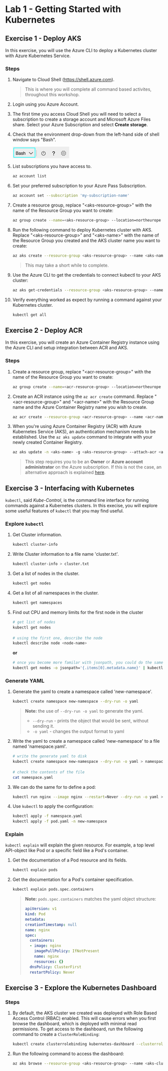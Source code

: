 # Lab 1 - Getting Started with Kubernetes

## Exercise 1 - Deploy AKS
In this exercise, you will use the Azure CLI to deploy a Kubernetes cluster with Azure Kubernetes Service.

### Steps

1. Navigate to Cloud Shell (https://shell.azure.com).

    > This is where you will complete all command based activites, throughout this workshop.

2. Login using you Azure Account.

3. The first time you access Cloud Shell you will need to select a subscription to create a storage account and Microsoft Azure Files share. Select your Azure Subscription and select **Create storage**.

4. Check that the environment drop-down from the left-hand side of shell window says "Bash".

    ![Bash](./imgs/01/01_bash.png)

5. List subscriptions you have access to.

    ```bash
    az account list
    ```

6. Set your preferred subscription to your Azure Pass Subscription.

    ```bash
    az account set --subscription 'my-subscription-name'
    ```

7. Create a resource group, replace "\<aks-resource-group>" with the name of the Resource Group you want to create:

    ```bash
    az group create --name=<aks-resource-group> --location=northeurope
    ```

8. Run the following command to deploy Kubernetes cluster with AKS. Replace "\<aks-resource-group>" and "\<aks-name>" with the name of the Resource Group you created and the AKS cluster name you want to create:

    ```bash
    az aks create --resource-group <aks-resource-group> --name <aks-name> --node-count 3 --node-vm-size "Standard_DS2_v2" --generate-ssh-keys
    ```

    > This may take a short while to complete.

9. Use the Azure CLI to get the credentials to connect kubectl to your AKS cluster:

    ```bash
    az aks get-credentials --resource-group <aks-resource-group> --name <aks-name>
    ```

10. Verify everything worked as expect by running a command against your Kubernetes cluster.

    ```bash
    kubectl get all
    ```

## Exercise 2 - Deploy ACR
In this exercise, you will create an Azure Container Registry instance using the Azure CLI and setup integration between ACR and AKS. 

### Steps

1. Create a resource group, replace "\<acr-resource-group>" with the name of the Resource Group you want to create:

    ```bash
    az group create --name=<acr-resource-group> --location=northeurope
    ```

2. Create an ACR instance using the ```az acr create``` command. Replace "\<acr-resource-group>" and "\<acr-name>" with the Resource Group name and the Azure Container Registry name you wish to create.

    ```bash
    az acr create --resource-group <acr-resource-group> --name <acr-name> --sku Basic
    ```

3. When you're using Azure Container Registry (ACR) with Azure Kubernetes Service (AKS), an authentication mechanism needs to be established. Use the ```az aks update``` command to integrate with your newly created Container Registry.

    ```bash
    az aks update -n <aks-name> -g <aks-resource-group> --attach-acr <acr-name>
    ``` 
    
    > This step requires you to be an **Owner** or **Azure account administrator** on the Azure subscription. If this is not the case, an alternative approach is explained [here](https://docs.microsoft.com/en-us/azure/container-registry/container-registry-auth-service-principal#use-an-existing-service-principal).

## Exercise 3 - Interfacing with Kubernetes
```kubectl```, said *Kube-Control*, is the  command line interface for running commands against a Kubernetes clusters. In this execise, you will explore some useful features of ```kubectl``` that you may find useful.

### Explore ```kubectl```

1. Get Cluster information.

    ```bash
    kubectl cluster-info
    ```

1. Write Cluster information to a file name 'cluster.txt'.

    ```bash
    kubectl cluster-info > cluster.txt
    ```

1. Get a list of nodes in the cluster.

    ```bash
    kubectl get nodes
    ```
 
1. Get a list of all namespaces in the cluster.

    ```bash
    kubectl get namespaces
    ```

1. Find out CPU and memory limits for the first node in the cluster

    ```bash
    # get list of nodes
    kubectl get nodes

    # using the first one, describe the node
    kubectl describe node <node-name>
    ```

    **or**

    ```bash
    # once you become more familar with jsonpath, you could do the same like this
    kubectl get nodes -o jsonpath='{.items[0].metadata.name}' | kubectl describe node
    ```

### Generate YAML

1. Generate the yaml to create a namespace called 'new-namespace'.

    ```bash
    kubectl create namespace new-namespace --dry-run -o yaml
    ```

    > **Note:** the use of ```--dry-run -o yaml``` to generate the yaml. 
    >
    > * ```--dry-run``` - prints the object that would be sent, without sending it. 
    > * ```-o yaml``` - changes the output format to yaml

1. Write the yaml to create a namespace called 'new-namespace' to a file named 'namespace.yaml'.

    ```bash
    # write the generate yaml to disk
    kubectl create namespace new-namespace --dry-run -o yaml > namespace.yaml

    # check the contents of the file
    cat namespace.yaml
    ```

1. We can do the same for to define a pod:

    ```bash
    kubectl run nginx --image nginx --restart=Never --dry-run -o yaml > pod.yaml
    ```

1. Use ```kubectl``` to apply the configuration:

    ```bash
    kubectl apply -f namespace.yaml
    kubectl apply -f pod.yaml -n new-namespace
    ```

### Explain
```kubectl explain``` will explain the given resource. For example, a top level API-object like Pod or a specific field like a Pod's container. 

1. Get the documentation of a Pod resource and its fields.

    ```bash
    kubectl explain pods
    ```

1. Get the documentation for a Pod's container specification.

    ```bash
    kubectl explain pods.spec.containers
    ```

    > **Note:** ```pods.spec.containers``` matches the yaml object structure:
    > ```yaml
    > apiVersion: v1
    > kind: Pod
    > metadata:
    > creationTimestamp: null
    > name: nginx
    > spec:
    >   containers:
    >   - image: nginx
    >     imagePullPolicy: IfNotPresent
    >     name: nginx
    >     resources: {}
    >   dnsPolicy: ClusterFirst
    >   restartPolicy: Never
    > ```

## Exercise 3 - Explore the Kubernetes Dashboard

### Steps

1. By default, the AKS cluster we created was deployed with Role Based Access Control (RBAC) enabled. This will cause errors when you first browse the dashboard, which is deployed with minimal read permissions. To get access to the dashboard, run the following command to create a `ClusterRoleBinding`:

    ```bash
    kubectl create clusterrolebinding kubernetes-dashboard --clusterrole=cluster-admin --serviceaccount=kube-system:kubernetes-dashboard
    ```

1. Run the following command to access the dashboard:

    ```bash
    az aks browse --resource-group <aks-resource-group> --name <aks-cluster-name>
    ``` 
